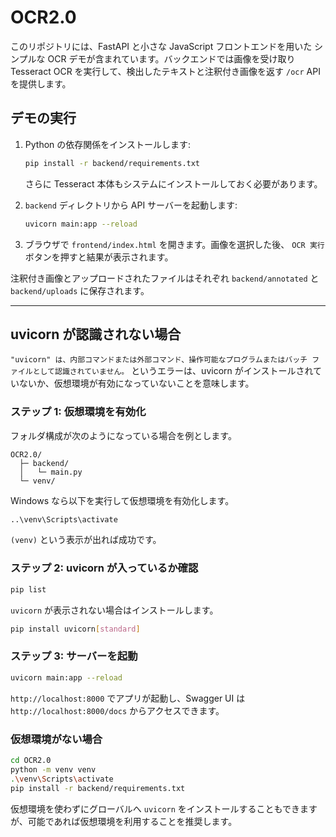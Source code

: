 # OCR2.0

このリポジトリには、FastAPI と小さな JavaScript フロントエンドを用いた
シンプルな OCR デモが含まれています。バックエンドでは画像を受け取り
Tesseract OCR を実行して、検出したテキストと注釈付き画像を返す
`/ocr` API を提供します。

## デモの実行

1. Python の依存関係をインストールします:

   ```bash
   pip install -r backend/requirements.txt
   ```

   さらに Tesseract 本体もシステムにインストールしておく必要があります。

2. `backend` ディレクトリから API サーバーを起動します:

   ```bash
   uvicorn main:app --reload
   ```

3. ブラウザで `frontend/index.html` を開きます。画像を選択した後、
   `OCR 実行` ボタンを押すと結果が表示されます。

注釈付き画像とアップロードされたファイルはそれぞれ
`backend/annotated` と `backend/uploads` に保存されます。

---

## uvicorn が認識されない場合

`"uvicorn" は、内部コマンドまたは外部コマンド、操作可能なプログラムまたはバッチ ファイルとして認識されていません。` というエラーは、uvicorn がインストールされていないか、仮想環境が有効になっていないことを意味します。

### ステップ 1: 仮想環境を有効化

フォルダ構成が次のようになっている場合を例とします。

```text
OCR2.0/
  ├─ backend/
  │   └─ main.py
  └─ venv/
```

Windows なら以下を実行して仮想環境を有効化します。

```cmd
..\venv\Scripts\activate
```

`(venv)` という表示が出れば成功です。

### ステップ 2: uvicorn が入っているか確認

```bash
pip list
```

`uvicorn` が表示されない場合はインストールします。

```bash
pip install uvicorn[standard]
```

### ステップ 3: サーバーを起動

```bash
uvicorn main:app --reload
```

`http://localhost:8000` でアプリが起動し、Swagger UI は `http://localhost:8000/docs` からアクセスできます。

### 仮想環境がない場合

```bash
cd OCR2.0
python -m venv venv
.\venv\Scripts\activate
pip install -r backend/requirements.txt
```

仮想環境を使わずにグローバルへ `uvicorn` をインストールすることもできますが、可能であれば仮想環境を利用することを推奨します。
